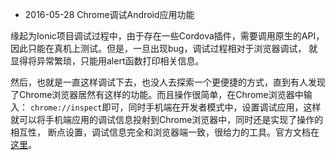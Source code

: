 - 2016-05-28 Chrome调试Android应用功能

缘起为Ionic项目调试过程中，由于存在一些Cordova插件，需要调用原生的API，因此只能在真机上测试。但是，一旦出现bug，调试过程相对于浏览器调试，
就显得将异常繁琐，只能用alert函数打印相关信息。

然后，也就是一直这样调试下去，也没人去探索一个更便捷的方式，直到有人发现了Chrome浏览器居然有这样的功能。而且操作很简单，在Chrome浏览器中输入：
`chrome://inspect`即可，同时手机端在开发者模式中，设置调试应用，这样就可以将手机端应用的调试信息投射到Chrome浏览器中，同时还是实现了操作的相互性，
断点设置，调试信息完全和浏览器端一致，很给力的工具。官方文档在[这里](https://developers.google.com/web/tools/chrome-devtools/debug/remote-debugging/remote-debugging?hl=en)。

